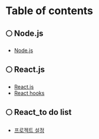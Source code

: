 # Table of contents

## 🌕 Node.js

* [Node.js](README.md)

## 🌕 React.js

* [React.js](react.js/react.js.md)
* [React hooks](react.js/react-hooks.md)

## 🌕 React\_to do list

* [프로젝트 설정](react\_to-do-list/undefined.md)
